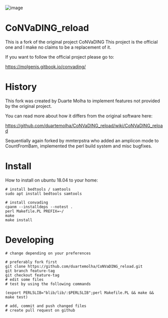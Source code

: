  ![image](https://travis-ci.org/duartemolha/CoNVaDING_reload.svg?branch=master)

# CoNVaDING_reload

This is a fork of the original project CoNVaDING
This project is the official one and I make no claims to be a replacement of it.

If you want to follow the official project please go to: 

https://molgenis.gitbook.io/convading/

# History

This fork was created by Duarte Molha to implement features not provided by the original project.

You can read more about how it differs from the original software here:

https://github.com/duartemolha/CoNVaDING_reload/wiki/CoNVaDING_reload

Sequentially again forked by mmterpstra who added an amplicon mode to CountFromBam, implemented the perl build system and misc bugfixes.

# Install

How to install on ubuntu 18.04 to your home:

```
# install bedtools / samtools 
sudo apt install bedtools samtools

# install convading
cpanm --installdeps --notest .
perl Makefile.PL PREFIX=~/
make
make install
```


# Developing

```
# change depending on your preferences

# preferably fork first
git clone https://github.com/duartemolha/CoNVaDING_reload.git
git branch feature-tag
git checkout feature-tag
# edit some files
# test by using the following commands

(export PERL5LIB="blib/lib/:$PERL5LIB";perl Makefile.PL && make && make test)

# add, commit and push changed files
# create pull request on github
```

